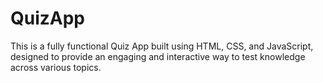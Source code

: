 # QuizApp
This is a fully functional Quiz App built using HTML, CSS, and JavaScript, designed to provide an engaging and interactive way to test knowledge across various topics.
